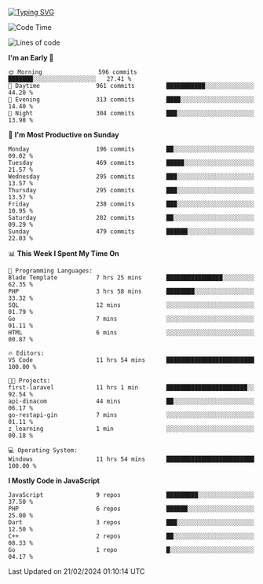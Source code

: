 [![Typing SVG](https://readme-typing-svg.demolab.com?font=Fira+Code&pause=1000&color=F7F7F7&random=false&width=435&lines=Hi+%F0%9F%91%8B%2C+I'm+Rafiu+Sidqi;Junior+Backend+Developer)](https://git.io/typing-svg)
<!--START_SECTION:waka-->
![Code Time](http://img.shields.io/badge/Code%20Time-162%20hrs%207%20mins-blue)

![Lines of code](https://img.shields.io/badge/From%20Hello%20World%20I%27ve%20Written-712.4%20thousand%20lines%20of%20code-blue)

**I'm an Early 🐤** 

```text
🌞 Morning                596 commits         ███████░░░░░░░░░░░░░░░░░░   27.41 % 
🌆 Daytime                961 commits         ███████████░░░░░░░░░░░░░░   44.20 % 
🌃 Evening                313 commits         ████░░░░░░░░░░░░░░░░░░░░░   14.40 % 
🌙 Night                  304 commits         ███░░░░░░░░░░░░░░░░░░░░░░   13.98 % 
```
📅 **I'm Most Productive on Sunday** 

```text
Monday                   196 commits         ██░░░░░░░░░░░░░░░░░░░░░░░   09.02 % 
Tuesday                  469 commits         █████░░░░░░░░░░░░░░░░░░░░   21.57 % 
Wednesday                295 commits         ███░░░░░░░░░░░░░░░░░░░░░░   13.57 % 
Thursday                 295 commits         ███░░░░░░░░░░░░░░░░░░░░░░   13.57 % 
Friday                   238 commits         ███░░░░░░░░░░░░░░░░░░░░░░   10.95 % 
Saturday                 202 commits         ██░░░░░░░░░░░░░░░░░░░░░░░   09.29 % 
Sunday                   479 commits         ██████░░░░░░░░░░░░░░░░░░░   22.03 % 
```


📊 **This Week I Spent My Time On** 

```text
💬 Programming Languages: 
Blade Template           7 hrs 25 mins       ████████████████░░░░░░░░░   62.35 % 
PHP                      3 hrs 58 mins       ████████░░░░░░░░░░░░░░░░░   33.32 % 
SQL                      12 mins             ░░░░░░░░░░░░░░░░░░░░░░░░░   01.79 % 
Go                       7 mins              ░░░░░░░░░░░░░░░░░░░░░░░░░   01.11 % 
HTML                     6 mins              ░░░░░░░░░░░░░░░░░░░░░░░░░   00.87 % 

🔥 Editors: 
VS Code                  11 hrs 54 mins      █████████████████████████   100.00 % 

🐱‍💻 Projects: 
first-laravel            11 hrs 1 min        ███████████████████████░░   92.54 % 
api-dinacom              44 mins             ██░░░░░░░░░░░░░░░░░░░░░░░   06.17 % 
go-restapi-gin           7 mins              ░░░░░░░░░░░░░░░░░░░░░░░░░   01.11 % 
z_learning               1 min               ░░░░░░░░░░░░░░░░░░░░░░░░░   00.18 % 

💻 Operating System: 
Windows                  11 hrs 54 mins      █████████████████████████   100.00 % 
```

**I Mostly Code in JavaScript** 

```text
JavaScript               9 repos             █████████░░░░░░░░░░░░░░░░   37.50 % 
PHP                      6 repos             ██████░░░░░░░░░░░░░░░░░░░   25.00 % 
Dart                     3 repos             ███░░░░░░░░░░░░░░░░░░░░░░   12.50 % 
C++                      2 repos             ██░░░░░░░░░░░░░░░░░░░░░░░   08.33 % 
Go                       1 repo              █░░░░░░░░░░░░░░░░░░░░░░░░   04.17 % 
```




 Last Updated on 21/02/2024 01:10:14 UTC
<!--END_SECTION:waka-->
